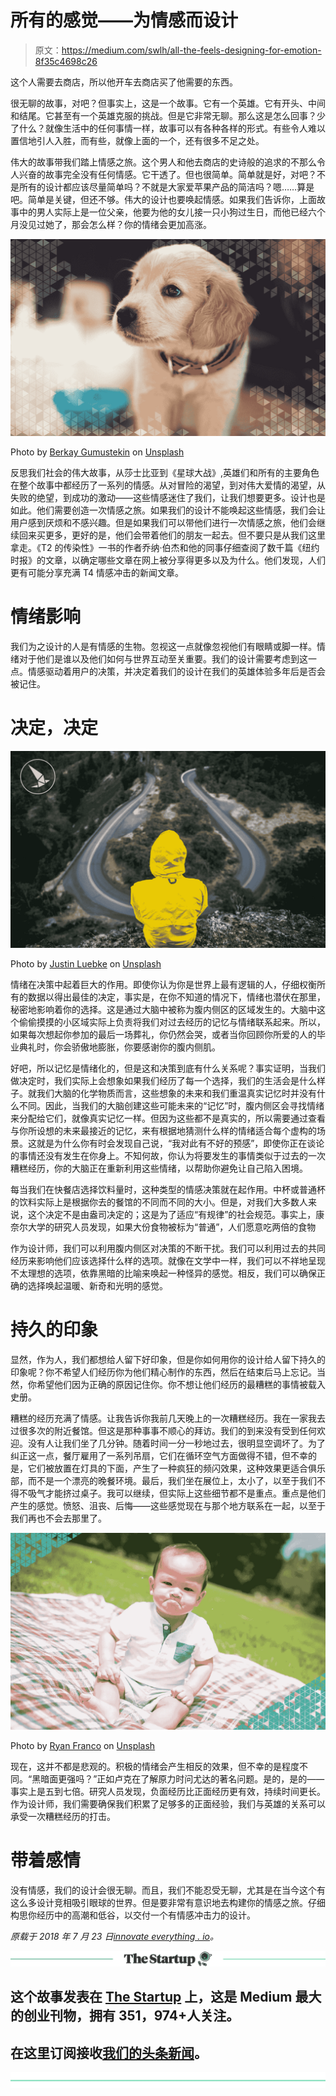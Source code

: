 # 所有的感觉——为情感而设计

> 原文：<https://medium.com/swlh/all-the-feels-designing-for-emotion-8f35c4698c26>

这个人需要去商店，所以他开车去商店买了他需要的东西。

很无聊的故事，对吧？但事实上，这是一个故事。它有一个英雄。它有开头、中间和结尾。它甚至有一个英雄克服的挑战。但是它非常无聊。那么这是怎么回事？少了什么？就像生活中的任何事情一样，故事可以有各种各样的形式。有些令人难以置信地引人入胜，而有些，就像上面的一个，还有很多不足之处。

伟大的故事带我们踏上情感之旅。这个男人和他去商店的史诗般的追求的不那么令人兴奋的故事完全没有任何情感。它干透了。但也很简单。简单就是好，对吧？不是所有的设计都应该尽量简单吗？不就是大家爱苹果产品的简洁吗？嗯……算是吧。简单是关键，但还不够。伟大的设计也要唤起情感。如果我们告诉你，上面故事中的男人实际上是一位父亲，他要为他的女儿接一只小狗过生日，而他已经六个月没见过她了，那会怎么样？你的情绪会更加高涨。

![](img/40c4d8cf004983e1d8e92143b77f6d2f.png)

Photo by [Berkay Gumustekin](https://unsplash.com/photos/ngqyo2AYYnE?utm_source=unsplash&utm_medium=referral&utm_content=creditCopyText) on [Unsplash](https://unsplash.com/search/photos/puppy?utm_source=unsplash&utm_medium=referral&utm_content=creditCopyText)

反思我们社会的伟大故事，从莎士比亚到《星球大战》,英雄们和所有的主要角色在整个故事中都经历了一系列的情感。从对冒险的渴望，到对伟大爱情的渴望，从失败的绝望，到成功的激动——这些情感迷住了我们，让我们想要更多。设计也是如此。他们需要创造一次情感之旅。如果我们的设计不能唤起这些情感，我们会让用户感到厌烦和不感兴趣。但是如果我们可以带他们进行一次情感之旅，他们会继续回来买更多，更好的是，他们会带着他们的朋友一起去。但不要只是从我们这里拿走。《T2 的传染性》一书的作者乔纳·伯杰和他的同事仔细查阅了数千篇《纽约时报》的文章，以确定哪些文章在网上被分享得更多以及为什么。他们发现，人们更有可能分享充满 T4 情感冲击的新闻文章。

# 情绪影响

我们为之设计的人是有情感的生物。忽视这一点就像忽视他们有眼睛或脚一样。情绪对于他们是谁以及他们如何与世界互动至关重要。我们的设计需要考虑到这一点。情感驱动着用户的决策，并决定着我们的设计在我们的英雄体验多年后是否会被记住。

# 决定，决定

![](img/a3c3b672b661b295a945ab9e05678a0b.png)

Photo by [Justin Luebke](https://unsplash.com/photos/BkkVcWUgwEk?utm_source=unsplash&utm_medium=referral&utm_content=creditCopyText) on [Unsplash](https://unsplash.com/search/photos/decision?utm_source=unsplash&utm_medium=referral&utm_content=creditCopyText)

情绪在决策中起着巨大的作用。即使你认为你是世界上最有逻辑的人，仔细权衡所有的数据以得出最佳的决定，事实是，在你不知道的情况下，情绪也潜伏在那里，秘密地影响着你的选择。这是通过大脑中被称为腹内侧区的区域发生的。大脑中这个偷偷摸摸的小区域实际上负责将我们对过去经历的记忆与情绪联系起来。所以，如果每次想起你参加的最后一场葬礼，你仍然会哭，或者当你回顾你所爱的人的毕业典礼时，你会骄傲地膨胀，你要感谢你的腹内侧肌。

好吧，所以记忆是情绪化的，但是这和决策到底有什么关系呢？事实证明，当我们做决定时，我们实际上会想象如果我们经历了每一个选择，我们的生活会是什么样子。就我们大脑的化学物质而言，这些想象的未来和我们重温真实记忆时并没有什么不同。因此，当我们的大脑创建这些可能未来的“记忆”时，腹内侧区会寻找情绪来分配给它们，就像真实记忆一样。但因为这些都不是真实的，所以需要通过查看与你所设想的未来最接近的记忆，来有根据地猜测什么样的情绪适合每个虚构的场景。这就是为什么你有时会发现自己说，“我对此有不好的预感”，即使你正在谈论的事情还没有发生在你身上。不知何故，你认为将要发生的事情类似于过去的一次糟糕经历，你的大脑正在重新利用这些情绪，以帮助你避免让自己陷入困境。

每当我们在快餐店选择饮料量时，这种类型的情感决策就在起作用。中杯或普通杯的饮料实际上是根据你去的餐馆的不同而不同的大小。但是，对我们大多数人来说，这个决定不是由盎司决定的；这是为了适应“有规律”的社会规范。事实上，康奈尔大学的研究人员发现，如果大份食物被标为“普通”，人们愿意吃两倍的食物

作为设计师，我们可以利用腹内侧区对决策的不断干扰。我们可以利用过去的共同经历来影响他们应该选择什么样的选项。就像在文学中一样，我们可以不祥地呈现不太理想的选项，依靠黑暗的比喻来唤起一种怪异的感觉。相反，我们可以确保正确的选择唤起温暖、新奇和光明的感觉。

# 持久的印象

显然，作为人，我们都想给人留下好印象，但是你如何用你的设计给人留下持久的印象呢？你不希望人们经历你为他们精心制作的东西，然后在结束后马上忘记。当然，你希望他们因为正确的原因记住你。你不想让他们经历的最糟糕的事情被载入史册。

糟糕的经历充满了情感。让我告诉你我前几天晚上的一次糟糕经历。我在一家我去过很多次的附近餐馆。但这是那种事事不顺心的拜访。我们的到来没有受到任何欢迎。没有人让我们坐了几分钟。随着时间一分一秒地过去，很明显空调坏了。为了纠正这一点，餐厅雇用了一系列吊扇，它们在循环空气方面做得不错，但不幸的是，它们被放置在灯具的下面，产生了一种疯狂的频闪效果，这种效果更适合俱乐部，而不是一个漂亮的晚餐环境。最后，我们坐在展位上，太小了，以至于我们不得不吸气才能挤过桌子。我可以继续，但实际上这些细节都不是重点。重点是他们产生的感觉。愤怒、沮丧、后悔——这些感觉现在与那个地方联系在一起，以至于我们再也不会去那里了。

![](img/37694bbb81738c0dfaf0c4b1c22310c2.png)

Photo by [Ryan Franco](https://unsplash.com/photos/XECZHb6NoFo?utm_source=unsplash&utm_medium=referral&utm_content=creditCopyText) on [Unsplash](https://unsplash.com/search/photos/grumpy?utm_source=unsplash&utm_medium=referral&utm_content=creditCopyText)

现在，这并不都是悲观的。积极的情绪会产生相反的效果，但不幸的是程度不同。“黑暗面更强吗？”正如卢克在了解原力时问尤达的著名问题。是的，是的——事实上是五到七倍。研究人员发现，负面经历比正面经历更有效，持续时间更长。作为设计师，我们需要确保我们积累了足够多的正面经验，我们与英雄的关系可以承受一次糟糕经历的打击。

# 带着感情

没有情感，我们的设计会很无聊。而且，我们不能忍受无聊，尤其是在当今这个有这么多设计竞相吸引眼球的世界。但是要非常有意识地去构建你的情感之旅。仔细构思你经历中的高潮和低谷，以交付一个有情感冲击力的设计。

*原载于 2018 年 7 月 23 日*[*innovate everything . io*](https://innovateeverything.io/all-the-feels-designing-for-emotion/)*。*

[![](img/308a8d84fb9b2fab43d66c117fcc4bb4.png)](https://medium.com/swlh)

## 这个故事发表在 [The Startup](https://medium.com/swlh) 上，这是 Medium 最大的创业刊物，拥有 351，974+人关注。

## 在这里订阅接收[我们的头条新闻](http://growthsupply.com/the-startup-newsletter/)。

[![](img/b0164736ea17a63403e660de5dedf91a.png)](https://medium.com/swlh)